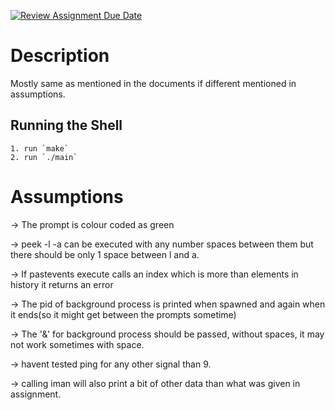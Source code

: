 
[![Review Assignment Due Date](https://classroom.github.com/assets/deadline-readme-button-24ddc0f5d75046c5622901739e7c5dd533143b0c8e959d652212380cedb1ea36.svg)](https://classroom.github.com/a/76mHqLr5)
# Description
Mostly same as mentioned in the documents if different mentioned in assumptions.
## Running the Shell

    1. run `make` 
    2. run `./main`

# Assumptions

-> The prompt is colour coded as green

-> peek -l -a can be executed with any number spaces between them but there should be only 1 space between l and a.

-> If pastevents execute calls an index which is more than elements in history it returns an error

-> The pid of background process is printed when spawned and again when it ends(so it might get between the prompts sometime)

-> The '&' for background process should be passed, without spaces, it may not work sometimes with space.

-> havent tested ping for any other signal than 9.

-> calling iman will also print a bit of other data than what was given in assignment.

